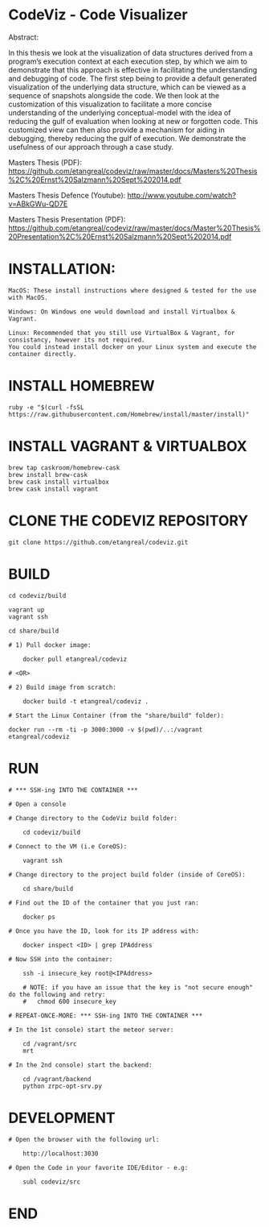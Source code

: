 CodeViz - Code Visualizer
=========================

Abstract:

  In this thesis we look at the visualization of data structures derived from a program’s execution context at each execution step, by which we aim to demonstrate that this approach is effective in facilitating the understanding and debugging of code. The first step being to provide a default generated visualization of the underlying data structure, which can be viewed as a sequence of snapshots alongside the code. We then look at the customization of this visualization to facilitate a more concise understanding of the underlying conceptual-model with the idea of reducing the gulf of evaluation when looking at new or forgotten code. This customized view can then also provide a mechanism for aiding in debugging, thereby reducing the gulf of execution. We demonstrate the usefulness of our approach through a case study.

Masters Thesis (PDF): https://github.com/etangreal/codeviz/raw/master/docs/Masters%20Thesis%2C%20Ernst%20Salzmann%20Sept%202014.pdf

Masters Thesis Defence (Youtube): http://www.youtube.com/watch?v=ABkGWu-QD7E

Masters Thesis Presentation (PDF): https://github.com/etangreal/codeviz/raw/master/docs/Master%20Thesis%20Presentation%2C%20Ernst%20Salzmann%20Sept%202014.pdf

# INSTALLATION:

	MacOS: These install instructions where designed & tested for the use with MacOS.
	
	Windows: On Windows one would download and install Virtualbox & Vagrant.

	Linux: Recommended that you still use VirtualBox & Vagrant, for consistancy, however its not required. 
	You could instead install docker on your Linux system and execute the container directly.

# INSTALL HOMEBREW

	ruby -e "$(curl -fsSL https://raw.githubusercontent.com/Homebrew/install/master/install)"

# INSTALL VAGRANT & VIRTUALBOX

	brew tap caskroom/homebrew-cask
	brew install brew-cask
	brew cask install virtualbox
	brew cask install vagrant

# CLONE THE CODEVIZ REPOSITORY

	git clone https://github.com/etangreal/codeviz.git

# BUILD

	cd codeviz/build

	vagrant up
	vagrant ssh

	cd share/build

	# 1) Pull docker image:

		docker pull etangreal/codeviz

	# <OR>

	# 2) Build image from scratch:

		docker build -t etangreal/codeviz .	

	# Start the Linux Container (from the "share/build" folder):

	docker run --rm -ti -p 3000:3000 -v $(pwd)/..:/vagrant etangreal/codeviz

# RUN

	# *** SSH-ing INTO THE CONTAINER ***

	# Open a console

	# Change directory to the CodeViz build folder:

		cd codeviz/build

	# Connect to the VM (i.e CoreOS):

		vagrant ssh

	# Change directory to the project build folder (inside of CoreOS):

		cd share/build

	# Find out the ID of the container that you just ran:

		docker ps

	# Once you have the ID, look for its IP address with:

		docker inspect <ID> | grep IPAddress

	# Now SSH into the container:

		ssh -i insecure_key root@<IPAddress>

		# NOTE: if you have an issue that the key is "not secure enough" do the following and retry:
		# 	chmod 600 insecure_key

	# REPEAT-ONCE-MORE: *** SSH-ing INTO THE CONTAINER ***

	# In the 1st console) start the meteor server:

		cd /vagrant/src
		mrt

	# In the 2nd console) start the backend:

		cd /vagrant/backend
		python zrpc-opt-srv.py

# DEVELOPMENT

	# Open the browser with the following url:

		http://localhost:3030

	# Open the Code in your favorite IDE/Editor - e.g:

		subl codeviz/src

# END

